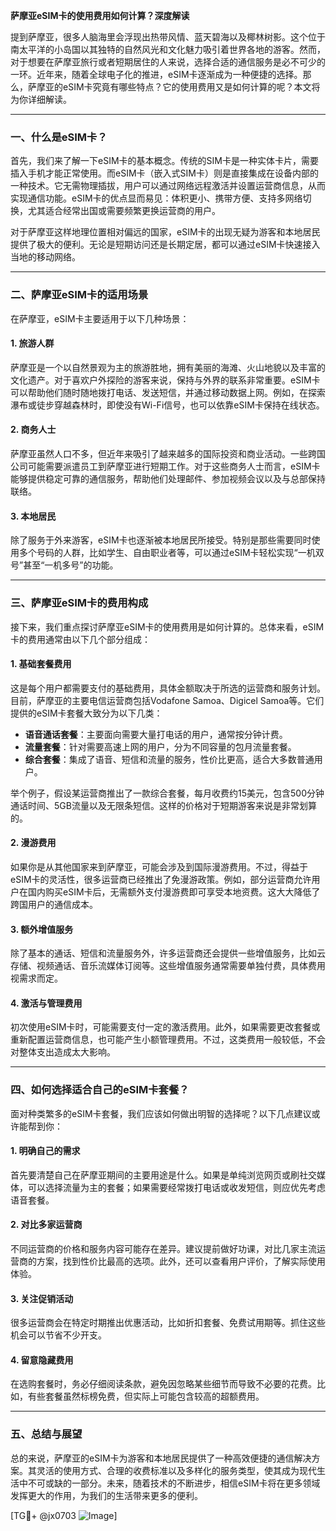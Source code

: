 **萨摩亚eSIM卡的使用费用如何计算？深度解读**

提到萨摩亚，很多人脑海里会浮现出热带风情、蓝天碧海以及椰林树影。这个位于南太平洋的小岛国以其独特的自然风光和文化魅力吸引着世界各地的游客。然而，对于想要在萨摩亚旅行或者短期居住的人来说，选择合适的通信服务是必不可少的一环。近年来，随着全球电子化的推进，eSIM卡逐渐成为一种便捷的选择。那么，萨摩亚的eSIM卡究竟有哪些特点？它的使用费用又是如何计算的呢？本文将为你详细解读。

---

### 一、什么是eSIM卡？

首先，我们来了解一下eSIM卡的基本概念。传统的SIM卡是一种实体卡片，需要插入手机才能正常使用。而eSIM卡（嵌入式SIM卡）则是直接集成在设备内部的一种技术。它无需物理插拔，用户可以通过网络远程激活并设置运营商信息，从而实现通信功能。eSIM卡的优点显而易见：体积更小、携带方便、支持多网络切换，尤其适合经常出国或需要频繁更换运营商的用户。

对于萨摩亚这样地理位置相对偏远的国家，eSIM卡的出现无疑为游客和本地居民提供了极大的便利。无论是短期访问还是长期定居，都可以通过eSIM卡快速接入当地的移动网络。

---

### 二、萨摩亚eSIM卡的适用场景

在萨摩亚，eSIM卡主要适用于以下几种场景：

#### 1. **旅游人群**
萨摩亚是一个以自然景观为主的旅游胜地，拥有美丽的海滩、火山地貌以及丰富的文化遗产。对于喜欢户外探险的游客来说，保持与外界的联系非常重要。eSIM卡可以帮助他们随时随地拨打电话、发送短信，并通过移动数据上网。例如，在探索瀑布或徒步穿越森林时，即使没有Wi-Fi信号，也可以依靠eSIM卡保持在线状态。

#### 2. **商务人士**
萨摩亚虽然人口不多，但近年来吸引了越来越多的国际投资和商业活动。一些跨国公司可能需要派遣员工到萨摩亚进行短期工作。对于这些商务人士而言，eSIM卡能够提供稳定可靠的通信服务，帮助他们处理邮件、参加视频会议以及与总部保持联络。

#### 3. **本地居民**
除了服务于外来游客，eSIM卡也逐渐被本地居民所接受。特别是那些需要同时使用多个号码的人群，比如学生、自由职业者等，可以通过eSIM卡轻松实现“一机双号”甚至“一机多号”的功能。

---

### 三、萨摩亚eSIM卡的费用构成

接下来，我们重点探讨萨摩亚eSIM卡的使用费用是如何计算的。总体来看，eSIM卡的费用通常由以下几个部分组成：

#### 1. **基础套餐费用**
这是每个用户都需要支付的基础费用，具体金额取决于所选的运营商和服务计划。目前，萨摩亚的主要电信运营商包括Vodafone Samoa、Digicel Samoa等。它们提供的eSIM卡套餐大致分为以下几类：

- **语音通话套餐**：主要面向需要大量打电话的用户，通常按分钟计费。
- **流量套餐**：针对需要高速上网的用户，分为不同容量的包月流量套餐。
- **综合套餐**：集成了语音、短信和流量的服务，性价比更高，适合大多数普通用户。

举个例子，假设某运营商推出了一款综合套餐，每月收费约15美元，包含500分钟通话时间、5GB流量以及无限条短信。这样的价格对于短期游客来说是非常划算的。

#### 2. **漫游费用**
如果你是从其他国家来到萨摩亚，可能会涉及到国际漫游费用。不过，得益于eSIM卡的灵活性，很多运营商已经推出了免漫游政策。例如，部分运营商允许用户在国内购买eSIM卡后，无需额外支付漫游费即可享受本地资费。这大大降低了跨国用户的通信成本。

#### 3. **额外增值服务**
除了基本的通话、短信和流量服务外，许多运营商还会提供一些增值服务，比如云存储、视频通话、音乐流媒体订阅等。这些增值服务通常需要单独付费，具体费用视需求而定。

#### 4. **激活与管理费用**
初次使用eSIM卡时，可能需要支付一定的激活费用。此外，如果需要更改套餐或重新配置运营商信息，也可能产生小额管理费用。不过，这类费用一般较低，不会对整体支出造成太大影响。

---

### 四、如何选择适合自己的eSIM卡套餐？

面对种类繁多的eSIM卡套餐，我们应该如何做出明智的选择呢？以下几点建议或许能帮到你：

#### 1. **明确自己的需求**
首先要清楚自己在萨摩亚期间的主要用途是什么。如果是单纯浏览网页或刷社交媒体，可以选择流量为主的套餐；如果需要经常拨打电话或收发短信，则应优先考虑语音套餐。

#### 2. **对比多家运营商**
不同运营商的价格和服务内容可能存在差异。建议提前做好功课，对比几家主流运营商的方案，找到性价比最高的选项。此外，还可以查看用户评价，了解实际使用体验。

#### 3. **关注促销活动**
很多运营商会在特定时期推出优惠活动，比如折扣套餐、免费试用期等。抓住这些机会可以节省不少开支。

#### 4. **留意隐藏费用**
在选购套餐时，务必仔细阅读条款，避免因忽略某些细节而导致不必要的花费。比如，有些套餐虽然标榜免费，但实际上可能包含较高的超额费用。

---

### 五、总结与展望

总的来说，萨摩亚的eSIM卡为游客和本地居民提供了一种高效便捷的通信解决方案。其灵活的使用方式、合理的收费标准以及多样化的服务类型，使其成为现代生活中不可或缺的一部分。未来，随着技术的不断进步，相信eSIM卡将在更多领域发挥更大的作用，为我们的生活带来更多的便利。

[TG💪+ @jx0703 ![Image](https://github.com/user-attachments/assets/dbca1d08-cadb-493c-b0ec-ad6f7a83f270)]